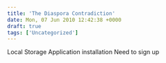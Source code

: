 ```yaml
---
title: 'The Diaspora Contradiction'
date: Mon, 07 Jun 2010 12:42:38 +0000
draft: true
tags: ['Uncategorized']
---
```


Local Storage Application installation Need to sign up